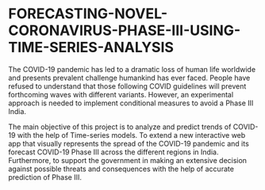 # FORECASTING-NOVEL-CORONAVIRUS-PHASE-III-USING-TIME-SERIES-ANALYSIS

The COVID-19 pandemic has led to a dramatic loss of human life worldwide and presents prevalent challenge humankind has ever faced. People have refused to understand that those following COVID guidelines will prevent forthcoming waves with different variants. However, an experimental approach is needed to implement conditional measures to avoid a Phase III India.

The main objective of this project is to analyze and predict trends of COVID-19 with the help of Time-series models. To extend a new interactive web app that visually represents the spread of the COVID-19 pandemic and its forecast COVID-19 Phase III across the different regions in India. Furthermore, to support the government in making an extensive decision against possible threats and consequences with the help of accurate prediction of Phase III.
